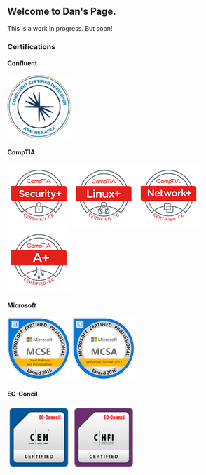 ## Welcome to Dan's Page.

This is a work in progress. But soon!

### Certifications

#### Confluent
[![CCDAK](/certs/ccdak.png)](https://www.credential.net/c3705c5f-13ef-4359-b5c1-bf18e37d8c1e)

#### CompTIA

[![Sec+](/certs/comptia-security-ce-certification.png)](https://www.credly.com/badges/49b8e046-f603-492d-808e-1b8d3ff6e140/public_url)
[![Linux+](/certs/comptia-linux-ce-certification.png)](https://www.credly.com/badges/e963fa5c-f97c-4217-9156-900e82554e79/public_url)
[![Network+](/certs/comptia-network-ce-certification.1.png)](https://www.credly.com/badges/e3ad4fdb-bffc-49d4-8627-b4226a249d0f/public_url)
[![A+](/certs/comptia-a-ce-certification.1.png)](https://www.credly.com/badges/f00d5ae7-04c0-4f12-b6e6-a4565057a624/public_url)

#### Microsoft

[![MCSE Cloud Platform and Infrastructure](/certs/mcse-cloud-platform-and-infrastructure-certified-2016.png)](https://www.credly.com/badges/3d319508-f4d3-42dc-8db9-2bdb32034cfa/public_url)
[![MCSA Server 2012](/certs/mcsa-windows-server-2012-certified-2016.png)](https://www.credly.com/badges/8b4751fc-fe0e-4a6a-b862-13beffd5fb4b/public_url)

#### EC-Concil

[![CEH](/certs/CEH_2E345519D3F7.png)](https://aspen.eccouncil.org/VerifyBadge?type=certification&a=X5mf4FKLbjWT9f6S229wSK0dtoKJqN6WOMzN9+YuZls=)
[![CHFI](/certs/CHFI_EC3C17017B4E.png)](https://aspen.eccouncil.org/VerifyBadge?type=certification&a=aJDBw2RwFWpYd0baQp+A9tq1Uaf6GciT4O5vP0U/lLA=)

